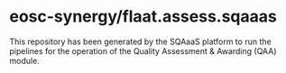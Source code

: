 # eosc-synergy/flaat.assess.sqaaas
This repository has been generated by the SQAaaS platform to run the pipelines
for the operation of the
Quality Assessment & Awarding (QAA)
module.